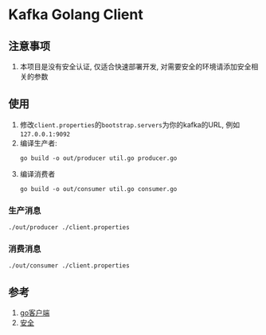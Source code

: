 # Kafka Golang Client

## 注意事项
1. 本项目是没有安全认证, 仅适合快速部署开发, 对需要安全的环境请添加安全相关的参数

## 使用
1. 修改`client.properties`的`bootstrap.servers`为你的kafka的URL, 例如`127.0.0.1:9092`
2. 编译生产者: 
    ```shell
    go build -o out/producer util.go producer.go
    ```
3. 编译消费者
    ```shell
    go build -o out/consumer util.go consumer.go
    ```

### 生产消息 
```shell
./out/producer ./client.properties
```

### 消费消息
```shell
./out/consumer ./client.properties
```

## 参考
1. [go客户端](https://developer.confluent.io/get-started/go)
2. [安全](https://kafka.apache.org/documentation/#security)
